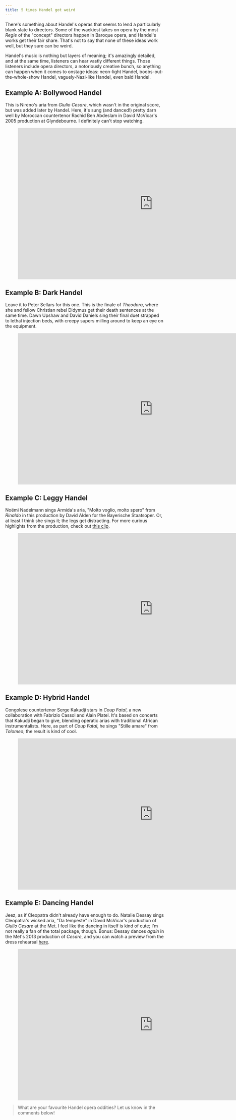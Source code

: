 ```yaml
---
title: 5 times Handel got weird
---
```


There's something about Handel's operas that seems to lend a particularly blank slate to directors. Some of the wackiest takes on opera by the most *Regie* of the "concept" directors happen in Baroque opera, and Handel's works get their fair share. That's not to say that none of these ideas work well, but they sure can be weird.

Handel's music is nothing but layers of meaning; it's amazingly detailed, and at the same time, listeners can hear vastly different things. Those listeners include opera directors, a notoriously creative bunch, so anything can happen when it comes to onstage ideas: neon-light Handel, boobs-out-the-whole-show Handel, vaguely-Nazi-like Handel, even bald Handel. 

## Example A: Bollywood Handel

This is Nireno's aria from *Giulio Cesare*, which wasn't in the original score, but was added later by Handel. Here, it's sung (and danced!) pretty darn well by Moroccan countertenor Rachid Ben Abdeslam in David McVicar's 2005 production at Glyndebourne. I definitely can't stop watching.

<figure data-type="video">
<iframe width="854" height="480" src="https://www.youtube.com/embed/iCzzGWge9kI" frameborder="0" allowfullscreen></iframe>
</figure>

## Example B: Dark Handel

Leave it to Peter Sellars for this one. This is the finale of *Theodora*, where she and fellow Christian rebel Didymus get their death sentences at the same time. Dawn Upshaw and David Daniels sing their final duet strapped to lethal injection beds, with creepy supers milling around to keep an eye on the equipment.

<figure data-type="video">
<iframe width="854" height="480" src="https://www.youtube.com/embed/AAVrDbkmY1A" frameborder="0" allowfullscreen></iframe>
</figure>

## Example C: Leggy Handel

Noëmi Nadelmann sings Armida's aria, "Molto voglio, molto spero" from *Rinaldo* in this production by David Alden for the Bayerische Staatsoper. Or, at least I think she sings it; the legs get distracting. For more curious highlights from the production, check out [this clip](https://www.youtube.com/watch?v=WWkUtiI6dEk).

<figure data-type="video">
<iframe width="854" height="480" src="https://www.youtube.com/embed/ogmEaRHr7t8" frameborder="0" allowfullscreen></iframe>
</figure>

## Example D: Hybrid Handel

Congolese countertenor Serge Kakudji stars in *Coup Fatal*, a new collaboration with Fabrizio Cassol and Alain Platel. It's based on concerts that Kakudji began to give, blending operatic arias with traditional African instrumentalists. Here, as part of *Coup Fatal*, he sings "Stille amare" from *Tolomeo*; the result is kind of cool.

<figure data-type="video">
<iframe width="854" height="480" src="https://www.youtube.com/embed/nJq3BZFqjQs" frameborder="0" allowfullscreen></iframe>
</figure>

## Example E: Dancing Handel

Jeez, as if Cleopatra didn't already have enough to do. Natalie Dessay sings Cleopatra's wicked aria, "Da tempeste" in David McVicar's production of *Giulio Cesare* at the Met. I feel like the dancing in itself is kind of cute; I'm not really a fan of the total package, though. Bonus: Dessay dances *again* in the Met's 2013 production of *Cesare*, and you can watch a preview from the dress rehearsal [here](https://www.youtube.com/watch?v=sAc_PiVujZ0).

<figure data-type="video">
<iframe width="854" height="480" src="https://www.youtube.com/embed/8U46Vc2NRlQ" frameborder="0" allowfullscreen></iframe>
</figure>

>What are your favourite Handel opera oddities? Let us know in the comments below!
